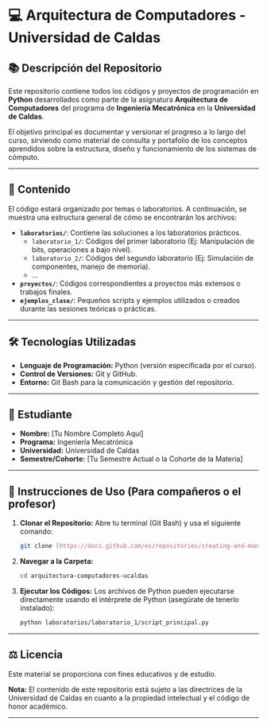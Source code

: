 # 💻 Arquitectura de Computadores - Universidad de Caldas

## 📚 Descripción del Repositorio

Este repositorio contiene todos los códigos y proyectos de programación en **Python** desarrollados como parte de la asignatura **Arquitectura de Computadores** del programa de **Ingeniería Mecatrónica** en la **Universidad de Caldas**.

El objetivo principal es documentar y versionar el progreso a lo largo del curso, sirviendo como material de consulta y portafolio de los conceptos aprendidos sobre la estructura, diseño y funcionamiento de los sistemas de cómputo.

---

## 🚀 Contenido

El código estará organizado por temas o laboratorios. A continuación, se muestra una estructura general de cómo se encontrarán los archivos:

* **`laboratorios/`**: Contiene las soluciones a los laboratorios prácticos.
    * `laboratorio_1/`: Códigos del primer laboratorio (Ej: Manipulación de bits, operaciones a bajo nivel).
    * `laboratorio_2/`: Códigos del segundo laboratorio (Ej: Simulación de componentes, manejo de memoria).
    * ...
* **`proyectos/`**: Códigos correspondientes a proyectos más extensos o trabajos finales.
* **`ejemplos_clase/`**: Pequeños scripts y ejemplos utilizados o creados durante las sesiones teóricas o prácticas.

---

## 🛠️ Tecnologías Utilizadas

* **Lenguaje de Programación:** Python (versión especificada por el curso).
* **Control de Versiones:** Git y GitHub.
* **Entorno:** Git Bash para la comunicación y gestión del repositorio.

---

## 👤 Estudiante

* **Nombre:** [Tu Nombre Completo Aquí]
* **Programa:** Ingeniería Mecatrónica
* **Universidad:** Universidad de Caldas
* **Semestre/Cohorte:** [Tu Semestre Actual o la Cohorte de la Materia]

---

## 📝 Instrucciones de Uso (Para compañeros o el profesor)

1.  **Clonar el Repositorio:** Abre tu terminal (Git Bash) y usa el siguiente comando:
    ```bash
    git clone [https://docs.github.com/es/repositories/creating-and-managing-repositories/quickstart-for-repositories](https://docs.github.com/es/repositories/creating-and-managing-repositories/quickstart-for-repositories)
    ```
2.  **Navegar a la Carpeta:**
    ```bash
    cd arquitectura-computadores-ucaldas
    ```
3.  **Ejecutar los Códigos:** Los archivos de Python pueden ejecutarse directamente usando el intérprete de Python (asegúrate de tenerlo instalado):
    ```bash
    python laboratorios/laboratorio_1/script_principal.py
    ```

---

## ⚖️ Licencia

Este material se proporciona con fines educativos y de estudio.

**Nota:** El contenido de este repositorio está sujeto a las directrices de la Universidad de Caldas en cuanto a la propiedad intelectual y el código de honor académico.

---
